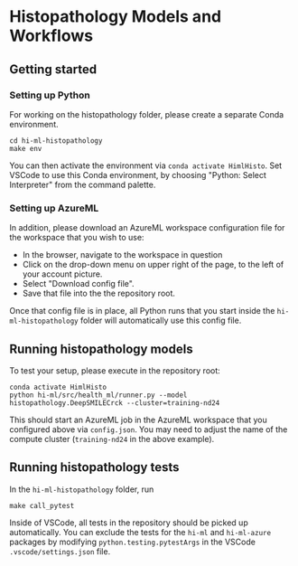 # Histopathology Models and Workflows

## Getting started

### Setting up Python

For working on the histopathology folder, please create a separate Conda environment.

```shell
cd hi-ml-histopathology
make env
```

You can then activate the environment via `conda activate HimlHisto`. Set VSCode to use this Conda environment, by choosing "Python: Select Interpreter"
from the command palette.

### Setting up AzureML

In addition, please download an AzureML workspace configuration file for the workspace that you wish to use:

* In the browser, navigate to the workspace in question
* Click on the drop-down menu on upper right of the page, to the left of your account picture.
* Select "Download config file".
* Save that file into the the repository root.

Once that config file is in place, all Python runs that you start inside the `hi-ml-histopathology` folder will automatically use this config file.

## Running histopathology models

To test your setup, please execute in the repository root:

```shell
conda activate HimlHisto 
python hi-ml/src/health_ml/runner.py --model histopathology.DeepSMILECrck --cluster=training-nd24
```

This should start an AzureML job in the AzureML workspace that you configured above via `config.json`. You may need to adjust the name of 
the compute cluster (`training-nd24` in the above example).

## Running histopathology tests

In the `hi-ml-histopathology` folder, run

```shell
make call_pytest
```

Inside of VSCode, all tests in the repository should be picked up automatically. You can exclude the tests for the `hi-ml` and `hi-ml-azure` packages by
modifying `python.testing.pytestArgs` in the VSCode `.vscode/settings.json` file.
